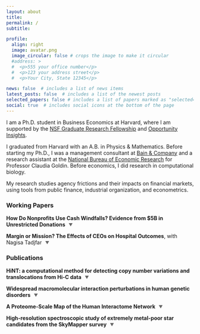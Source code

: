 ```yaml
---
layout: about
title: 
permalink: /
subtitle:

profile:
  align: right
  image: avatar.png
  image_circular: false # crops the image to make it circular
  #address: >
  #  <p>555 your office number</p>
  #  <p>123 your address street</p>
  #  <p>Your City, State 12345</p>

news: false  # includes a list of news items
latest_posts: false  # includes a list of the newest posts
selected_papers: false # includes a list of papers marked as "selected={true}"
social: true  # includes social icons at the bottom of the page
---
```


I am a Ph.D. student in Business Economics at Harvard, where I am supported by the [NSF Graduate Research Fellowship](https://www.nsfgrfp.org/) and [Opportunity Insights](https://opportunityinsights.org/).

I graduated from Harvard with an A.B. in Physics & Mathematics. Before starting my Ph.D., I was a management consultant at [Bain & Company](https://www.bain.com/) and a research assistant at the [National Bureau of Economic Research](https://www.nber.org/) for Professor Claudia Goldin. Before economics, I did research in computational biology.

My research studies agency frictions and their impacts on financial markets, using tools from public finance, industrial organization, and econometrics.


### Working Papers

**How Do Nonprofits Use Cash Windfalls? Evidence from $5B in Unrestricted Donations** <span class="toggle-btn">▼</span>
<div class="abstract-content" style="display: none;">
How do nonprofits use unrestricted gifts? Donations to 501(c)(3)'s are increasingly given unrestricted due to concerns that restrictions on use unduly constrain nonprofits. I study the effect of such funding on recipients using a $5B sample of MacKenzie Scott's gifts from 2019-2022 to 567 nonprofits. I find that, within two years of receiving the gift, nonprofits received 64% of the average gift in additional contributions and spent the entirety of the average gift compared to similar untreated nonprofits. After giving away 26% as grants to individuals and other nonprofits, recipients spent these funds proportionally to their previous activities. Two years after the gift, CEO compensation increased by $20.9K (9%), average director compensation increased by $12K (12.1%), and average compensation of non-senior employees increased by $2.7K (5.8%) compared to similar untreated nonprofits. For every dollar of unrestricted gift and additional contributions, the present value of executive compensation increased by $0.23. Recipient nonprofits do not become less constrained in allocating their revenue to indirect costs or savings. In sum, nonprofits that receive this set of unrestricted gifts do not behave in the hypothesized liquidity-constrained manner.
</div>


**Margin or Mission? The Effects of CEOs on Hospital Outcomes**, with Nagisa Tadjfar <span class="toggle-btn">▼</span>


### Publications

**HiNT: a computational method for detecting copy number variations and translocations from Hi-C data** <span class="toggle-btn">▼</span>
<div class="abstract-content" style="display: none;">
The three-dimensional conformation of a genome can be profiled using Hi-C, a technique that combines chromatin conformation capture with high-throughput sequencing. However, structural variations often yield features that can be mistaken for chromosomal interactions. Here, we describe a computational method HiNT (Hi-C for copy Number variation and Translocation detection), which detects copy number variations and interchromosomal translocations within Hi-C data with breakpoints at single base-pair resolution. We demonstrate that HiNT outperforms existing methods on both simulated and real data. We also show that Hi-C can supplement whole-genome sequencing in structure variant detection by locating breakpoints in repetitive regions.
</div>

**Widespread macromolecular interaction perturbations in human genetic disorders** <span class="toggle-btn">▼</span>
<div class="abstract-content" style="display: none;">
How disease-associated mutations impair protein activities in the context of biological networks remains mostly undetermined. Although a few renowned alleles are well characterized, functional information is missing for over 100,000 disease-associated variants. Here we functionally profile several thousand missense mutations across a spectrum of Mendelian disorders using various interaction assays. The majority of disease-associated alleles exhibit wild-type chaperone binding profiles, suggesting they preserve protein folding or stability. While common variants from healthy individuals rarely affect interactions, two-thirds of disease-associated alleles perturb protein-protein interactions, with half corresponding to "edgetic" alleles affecting only a subset of interactions while leaving most other interactions unperturbed. With transcription factors, many alleles that leave protein-protein interactions intact affect DNA binding. Different mutations in the same gene leading to different interaction profiles often result in distinct disease phenotypes. Thus disease-associated alleles that perturb distinct protein activities rather than grossly affecting folding and stability are relatively widespread.
</div>

**A Proteome-Scale Map of the Human Interactome Network** <span class="toggle-btn">▼</span>
<div class="abstract-content" style="display: none;">
Just as reference genome sequences revolutionized human genetics, reference maps of interactome networks will be critical to fully understand genotype-phenotype relationships. Here, we describe a systematic map of ?14,000 high-quality human binary protein-protein interactions. At equal quality, this map is ?30% larger than what is available from small-scale studies published in the literature in the last few decades. While currently available information is highly biased and only covers a relatively small portion of the proteome, our systematic map appears strikingly more homogeneous, revealing a "broader" human interactome network than currently appreciated. The map also uncovers significant interconnectivity between known and candidate cancer gene products, providing unbiased evidence for an expanded functional cancer landscape, while demonstrating how high-quality interactome models will help "connect the dots" of the genomic revolution.
</div>

**High-resolution spectroscopic study of extremely metal-poor star candidates from the SkyMapper survey** <span class="toggle-btn">▼</span>
<div class="abstract-content" style="display: none;">
The SkyMapper Southern Sky Survey is carrying out a search for the most metal-poor stars in the Galaxy. It identifies candidates by way of its unique filter set which allows for estimation of stellar atmospheric parameters. The set includes a narrow filter centered on the Ca ii K 3933 Å line, enabling a robust estimate of stellar metallicity. Promising candidates are then confirmed with spectroscopy. We present the analysis of Magellan Inamori Kyocera Echelle high-resolution spectroscopy of 122 metal-poor stars found by SkyMapper in the first two years of commissioning observations. Forty-one stars have [Fe/H]⩽−3.0. Nine have [Fe/H]⩽−3.5, with three at [Fe/H]∼−4. A 1D LTE abundance analysis of the elements Li, C, Na, Mg, Al, Si, Ca, Sc, Ti, Cr, Mn, Co, Ni, Zn, Sr, Ba, and Eu shows these stars have [X/Fe] ratios typical of other halo stars. One star with low [X/Fe] values appears to be "Fe-enhanced," while another star has an extremely large [Sr/Ba] ratio: >2. Only one other star is known to have a comparable value. Seven stars are "CEMP-no" stars ([C/Fe]>0.7, [Ba/Fe]<0). 21 stars exhibit mild r-process element enhancements (0.3⩽[Eu/Fe]<1.0), while four stars have [Eu/Fe]⩾1.0. These results demonstrate the ability to identify extremely metal-poor stars from SkyMapper photometry, pointing to increased sample sizes and a better characterization of the metal-poor tail of the halo metallicity distribution function in the future.
</div>

<style>
.toggle-btn {
  cursor: pointer;
  color: #666;
  font-size: 0.8em;
  margin-left: 5px;
}

.abstract-content {
  margin: 10px 0 20px 0;
  padding: 10px;
  background-color: #f6f8fa;
  border-radius: 4px;
  font-size: 0.9em;
}
</style>

<script>
document.addEventListener('DOMContentLoaded', function() {
  const toggles = document.querySelectorAll('.toggle-btn');
  
  toggles.forEach(toggle => {
    toggle.addEventListener('click', function() {
      const abstract = this.parentElement.nextElementSibling;
      if (abstract && abstract.classList.contains('abstract-content')) {
        const isVisible = abstract.style.display === 'block';
        abstract.style.display = isVisible ? 'none' : 'block';
        this.textContent = isVisible ? '▼' : '▲';
      }
    });
  });
});
</script>